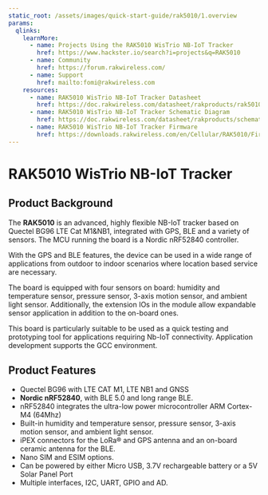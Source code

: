 ```yaml
---
static_root: /assets/images/quick-start-guide/rak5010/1.overview
params:
  qlinks:
    learnMore:
      - name: Projects Using the RAK5010 WisTrio NB-IoT Tracker 
        href: https://www.hackster.io/search?i=projects&q=RAK5010
      - name: Community
        href: https://forum.rakwireless.com/
      - name: Support
        href: mailto:fomi@rakwireless.com
    resources:
      - name: RAK5010 WisTrio NB-IoT Tracker Datasheet
        href: https://doc.rakwireless.com/datasheet/rakproducts/rak5010-wistrio-nb-iot-tracker-datasheet
      - name: RAK5010 WisTrio NB-IoT Tracker Schematic Diagram
        href: https://doc.rakwireless.com/datasheet/rakproducts/schematic-diagram---rak5010-wistrio
      - name: RAK5010 WisTrio NB-IoT Tracker Firmware
        href: https://downloads.rakwireless.com/en/Cellular/RAK5010/Firmware/
---
```

# RAK5010 WisTrio NB-IoT Tracker 
<rk-img
  :src="`${$frontmatter.static_root}/sezihji5wsoxeb4ikcfk.jpg`"
  width="50%"
  figure-number="1"
  caption="RAK5010 WisTrio NB-IoT Tracker Product View"
/>


## Product Background

The **RAK5010** is an advanced, highly flexible NB-IoT tracker based on Quectel BG96 LTE Cat M1&NB1, integrated with GPS, BLE and a variety of sensors. The MCU running the board is a Nordic nRF52840 controller.

With the GPS and BLE features, the device can be used in a wide range of applications from outdoor to indoor scenarios where location based service are necessary.

The board is equipped with four sensors on board: humidity and temperature sensor, pressure sensor, 3-axis motion sensor, and ambient light sensor. Additionally, the extension IOs in the module allow expandable sensor application in addition to the on-board ones.

This board is particularly suitable to be used as a quick testing and prototyping tool for applications requiring Nb-IoT connectivity. Application development supports the GCC environment.

<rk-btn
  src="quick-start-guide.html"
  label=" Set up Your RAK5010 WisTrio NB-IoT Tracker"
/>

<rk-quick-links :params="$frontmatter.params.qlinks" />

## Product Features

- Quectel BG96 with LTE CAT M1, LTE NB1 and GNSS
- **Nordic nRF52840**, with BLE 5.0 and long range BLE.
- nRF52840 integrates the ultra-low power microcontroller ARM Cortex-M4 (64Mhz)
- Built-in humidity and temperature sensor, pressure sensor, 3-axis motion sensor, and ambient light sensor.
- iPEX connectors for the LoRa® and GPS antenna and an on-board ceramic antenna for the BLE.
- Nano SIM and ESIM options.
- Can be powered by either Micro USB, 3.7V rechargeable battery or a 5V Solar Panel Port
- Multiple interfaces, I2C, UART, GPIO and AD.


